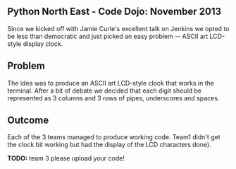 Python North East - Code Dojo: November 2013
--------------------------------------------

Since we kicked off with Jamie Curle's excellent talk on Jenkins we
opted to be less than democratic and just picked an easy problem --
ASCII art LCD-style display clock.

Problem
-------

The idea was to produce an ASCII art LCD-style clock that works in the
terminal. After a bit of debate we decided that each digit should be
represented as 3 columns and 3 rows of pipes, underscores and spaces.

Outcome
-------

Each of the 3 teams managed to produce working code. Team1 didn't get
the clock bit working but had the display of the LCD characters done).

**TODO:** team 3 please upload your code!

